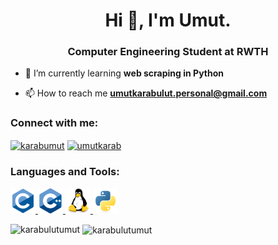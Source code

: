 <h1 align="center">Hi 👋, I'm Umut.</h1>
<h3 align="center">Computer Engineering Student at RWTH</h3>

- 🌱 I’m currently learning **web scraping in Python**

- 📫 How to reach me **umutkarabulut.personal@gmail.com**

<h3 align="left">Connect with me:</h3>
<p align="left">
<a href="https://instagram.com/karabumut" target="blank"><img align="center" src="https://raw.githubusercontent.com/rahuldkjain/github-profile-readme-generator/master/src/images/icons/Social/instagram.svg" alt="karabumut" height="30" width="40" /></a>
<a href="https://discord.gg/umutkarab" target="blank"><img align="center" src="https://raw.githubusercontent.com/rahuldkjain/github-profile-readme-generator/master/src/images/icons/Social/discord.svg" alt="umutkarab" height="30" width="40" /></a>
</p>

<h3 align="left">Languages and Tools:</h3>
<p align="left"> <a href="https://www.cprogramming.com/" target="_blank" rel="noreferrer"> <img src="https://raw.githubusercontent.com/devicons/devicon/master/icons/c/c-original.svg" alt="c" width="40" height="40"/> </a> <a href="https://www.w3schools.com/cpp/" target="_blank" rel="noreferrer"> <img src="https://raw.githubusercontent.com/devicons/devicon/master/icons/cplusplus/cplusplus-original.svg" alt="cplusplus" width="40" height="40"/> </a> <a href="https://www.linux.org/" target="_blank" rel="noreferrer"> <img src="https://raw.githubusercontent.com/devicons/devicon/master/icons/linux/linux-original.svg" alt="linux" width="40" height="40"/> </a> <a href="https://www.python.org" target="_blank" rel="noreferrer"> <img src="https://raw.githubusercontent.com/devicons/devicon/master/icons/python/python-original.svg" alt="python" width="40" height="40"/> </a> </p>

<p><img align="left" src="https://github-readme-stats.vercel.app/api/top-langs?username=karabulutumut&show_icons=true&locale=en&layout=compact" alt="karabulutumut" /></p>

<p>&nbsp;<img align="center" src="https://github-readme-stats.vercel.app/api?username=karabulutumut&show_icons=true&locale=en" alt="karabulutumut" /></p>
